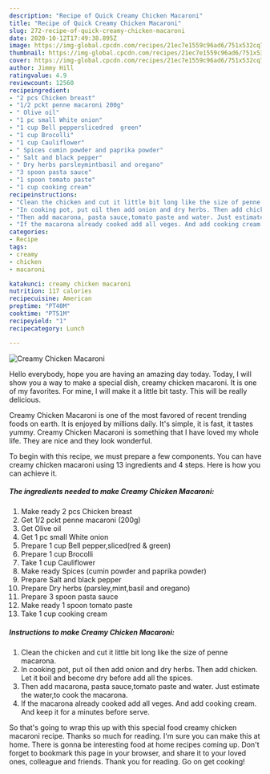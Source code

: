 ```yaml
---
description: "Recipe of Quick Creamy Chicken Macaroni"
title: "Recipe of Quick Creamy Chicken Macaroni"
slug: 272-recipe-of-quick-creamy-chicken-macaroni
date: 2020-10-12T17:49:38.895Z
image: https://img-global.cpcdn.com/recipes/21ec7e1559c96ad6/751x532cq70/creamy-chicken-macaroni-recipe-main-photo.jpg
thumbnail: https://img-global.cpcdn.com/recipes/21ec7e1559c96ad6/751x532cq70/creamy-chicken-macaroni-recipe-main-photo.jpg
cover: https://img-global.cpcdn.com/recipes/21ec7e1559c96ad6/751x532cq70/creamy-chicken-macaroni-recipe-main-photo.jpg
author: Jimmy Hill
ratingvalue: 4.9
reviewcount: 12560
recipeingredient:
- "2 pcs Chicken breast"
- "1/2 pckt penne macaroni 200g"
- " Olive oil"
- "1 pc small White onion"
- "1 cup Bell pepperslicedred  green"
- "1 cup Brocolli"
- "1 cup Cauliflower"
- " Spices cumin powder and paprika powder"
- " Salt and black pepper"
- " Dry herbs parsleymintbasil and oregano"
- "3 spoon pasta sauce"
- "1 spoon tomato paste"
- "1 cup cooking cream"
recipeinstructions:
- "Clean the chicken and cut it little bit long like the size of penne macarona."
- "In cooking pot, put oil then add onion and dry herbs. Then add chicken. Let it boil and become dry before add all the spices."
- "Then add macarona, pasta sauce,tomato paste and water. Just estimate the water,to cook the macarona."
- "If the macarona already cooked add all veges. And add cooking cream. And keep it for a minutes before serve."
categories:
- Recipe
tags:
- creamy
- chicken
- macaroni

katakunci: creamy chicken macaroni 
nutrition: 117 calories
recipecuisine: American
preptime: "PT40M"
cooktime: "PT51M"
recipeyield: "1"
recipecategory: Lunch

---
```



![Creamy Chicken Macaroni](https://img-global.cpcdn.com/recipes/21ec7e1559c96ad6/751x532cq70/creamy-chicken-macaroni-recipe-main-photo.jpg)

Hello everybody, hope you are having an amazing day today. Today, I will show you a way to make a special dish, creamy chicken macaroni. It is one of my favorites. For mine, I will make it a little bit tasty. This will be really delicious.



Creamy Chicken Macaroni is one of the most favored of recent trending foods on earth. It is enjoyed by millions daily. It's simple, it is fast, it tastes yummy. Creamy Chicken Macaroni is something that I have loved my whole life. They are nice and they look wonderful.


To begin with this recipe, we must prepare a few components. You can have creamy chicken macaroni using 13 ingredients and 4 steps. Here is how you can achieve it.

<!--inarticleads1-->

##### The ingredients needed to make Creamy Chicken Macaroni:

1. Make ready 2 pcs Chicken breast
1. Get 1/2 pckt penne macaroni (200g)
1. Get  Olive oil
1. Get 1 pc small White onion
1. Prepare 1 cup Bell pepper,sliced(red &amp; green)
1. Prepare 1 cup Brocolli
1. Take 1 cup Cauliflower
1. Make ready  Spices (cumin powder and paprika powder)
1. Prepare  Salt and black pepper
1. Prepare  Dry herbs (parsley,mint,basil and oregano)
1. Prepare 3 spoon pasta sauce
1. Make ready 1 spoon tomato paste
1. Take 1 cup cooking cream




<!--inarticleads2-->

##### Instructions to make Creamy Chicken Macaroni:

1. Clean the chicken and cut it little bit long like the size of penne macarona.
1. In cooking pot, put oil then add onion and dry herbs. Then add chicken. Let it boil and become dry before add all the spices.
1. Then add macarona, pasta sauce,tomato paste and water. Just estimate the water,to cook the macarona.
1. If the macarona already cooked add all veges. And add cooking cream. And keep it for a minutes before serve.




So that's going to wrap this up with this special food creamy chicken macaroni recipe. Thanks so much for reading. I'm sure you can make this at home. There is gonna be interesting food at home recipes coming up. Don't forget to bookmark this page in your browser, and share it to your loved ones, colleague and friends. Thank you for reading. Go on get cooking!
